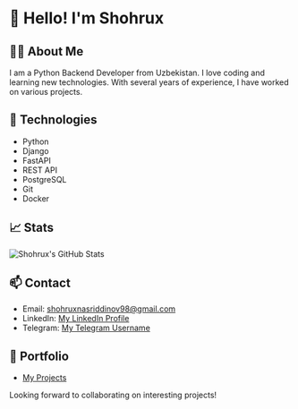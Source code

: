 # 👋 Hello! I'm Shohrux

## 🧑‍💻 About Me
I am a Python Backend Developer from Uzbekistan. I love coding and learning new technologies. With several years of experience, I have worked on various projects.

## 🔧 Technologies
- Python
- Django
- FastAPI
- REST API
- PostgreSQL
- Git
- Docker

## 📈 Stats
![Shohrux's GitHub Stats](https://github-readme-stats.vercel.app/api?username=Shohruxshoh&show_icons=true&theme=radical)

## 📫 Contact
- Email: shohruxnasriddinov98@gmail.com
- LinkedIn: [My LinkedIn Profile](https://linkedin.com/in/shohrux-shoh/)
- Telegram: [My Telegram Username](https://t.me/Shohrux_8896)

## 📁 Portfolio
- [My Projects](https://github.com/Shohruxshoh?tab=repositories)

Looking forward to collaborating on interesting projects!
